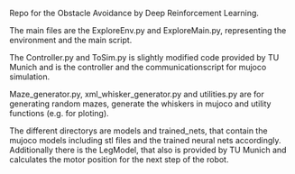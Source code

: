 Repo for the Obstacle Avoidance by Deep Reinforcement Learning.


The main files are the ExploreEnv.py and ExploreMain.py, representing the environment and the main script.

The Controller.py and ToSim.py is slightly modified code provided by TU Munich and is the controller and the communicationscript for mujoco simulation.

Maze_generator.py, xml_whisker_generator.py and utilities.py are for generating random mazes, generate the whiskers in mujoco and utility functions (e.g. for ploting).


The different directorys are models and trained_nets, that contain the mujoco models including stl files and the trained neural nets accordingly. Additionally there is the LegModel, that also is provided by TU Munich and calculates the motor position for the next step of the robot.
